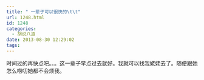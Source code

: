 ```yaml
---
title: " 一辈子可以很快的\t\t"
url: 1248.html
id: 1248
categories:
  - 胡说八道
date: 2013-08-30 12:29:02
tags:
---
```


时间过的再快点吧。。。这一辈子早点过去就好。我就可以找我姥姥去了。随便跟她怎么唠叨她都不会烦我。